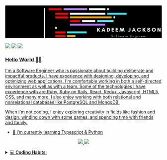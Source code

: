 <!-- Banner -->
![Uh oh my banner didn't load!](https://github.com/Cro5s/Cro5s/blob/main/assets/banner_edit.png)

<!-- Social Shields -->
<a href="https://www.linkedin.com/in/kadeem-jackson-4349348a/" target="_blank"><img src="https://img.shields.io/badge/linkedin-%230077B5.svg?&style=for-the-badge&logo=linkedin&logoColor=white" /></a>
<a href="https://www.instagram.com/deemyjackson/" target="_blank"><img src="https://img.shields.io/badge/instagram-%23E4405F.svg?&style=for-the-badge&logo=instagram&logoColor=white" /></a> 
<a href="https://www.kadeemjackson.dev" target="_blank"><img src="https://img.shields.io/badge/portfolio-%2300C244.svg?&style=for-the-badge&logo=portfolio&logoColor=white">

<!-- Unused Shields [<img src="https://img.shields.io/badge/twitter-%231DA1F2.svg?&style=for-the-badge&logo=twitter&logoColor=white" />](https://twitter.com/USERNAME) [<img src="https://img.shields.io/badge/medium-%2312100E.svg?&style=for-the-badge&logo=medium&logoColor=white" />](https://medium.com/USERNAME)  [<img src = "https://img.shields.io/badge/facebook-%231877F2.svg?&style=for-the-badge&logo=facebook&logoColor=white">](https://www.facebook.com/USERNAME) -->
<!-- Find a ton of other badges here! https://github.com/alexandresanlim/Badges4-README.md-Profile -->

<!-- Github Visits -->
<!-- [![Visits Badge](https://badges.pufler.dev/visits/cro5s/cro5s)](https://badges.pufler.dev) -->
<!-- [![Years Badge](https://badges.pufler.dev/years/cro5s)](https://badges.pufler.dev) -->
<!-- <img src="https://badges.pufler.dev/visits/cro5s/cro5s"> -->

<!-- The good stuff -->
### Hello World 👋🏾 
I'm a Software Engineer who is passionate about building deliberate and impactful products. I have experience with designing, developing, and optimizing web applications. I'm comfortable working in both a self-directed environment as well as with a team. Some of the technologies I have experience with are Ruby, Ruby on Rails, React, Redux, Javascript, HTML5, CSS, and many more. I also enjoy working with both relational and nonrelational databases like PostgreSQL and MongoDB.

When I'm not coding, I enjoy exploring creativity in fields like fashion and design, winding down with some games, and spending time with friends and family.

- 🌱 I’m currently learning Typescript & Python

<p align = "center">
  <img src = "https://github-readme-stats.vercel.app/api?username=cro5s&show_icons=true&count_private=true&custom_title=Kadeem's GitHub Stats&bg_color=000000&title_color=FF0000&text_color=FFFFFF&icon_color=9F55FF">
  <img src = "https://github-readme-stats.vercel.app/api/top-langs/?username=cro5s&layout=compact&bg_color=000000&title_color=61DAFB&text_color=FFFFFF">
</p>

<details> 
 <summary>💻 <b> Coding Habits</b>: </summary>

<!--START_SECTION:waka-->
![Profile Views](http://img.shields.io/badge/Profile%20Views-6-blue)

**🐱 My Github Data** 

> 📦 85.2 kB Used in Github's Storage 
 > 
> 💼 Opted to Hire
 > 
> 📜 13 Public Repositories
 > 
> 🔑 7 Private Repositories 

**I'm a Night 🦉** 

```text
🌞 Morning    26 commits     █░░░░░░░░░░░░░░░░░░░░░░░░   3.81% 
🌆 Daytime    214 commits    ███████░░░░░░░░░░░░░░░░░░   31.33% 
🌃 Evening    321 commits    ███████████░░░░░░░░░░░░░░   47.0% 
🌙 Night      122 commits    ████░░░░░░░░░░░░░░░░░░░░░   17.86%

```
📅 **I'm Most Productive on Wednesday** 

```text
Monday       108 commits    ████░░░░░░░░░░░░░░░░░░░░░   15.81% 
Tuesday      126 commits    ████░░░░░░░░░░░░░░░░░░░░░   18.45% 
Wednesday    128 commits    ████░░░░░░░░░░░░░░░░░░░░░   18.74% 
Thursday     116 commits    ████░░░░░░░░░░░░░░░░░░░░░   16.98% 
Friday       109 commits    ████░░░░░░░░░░░░░░░░░░░░░   15.96% 
Saturday     49 commits     █░░░░░░░░░░░░░░░░░░░░░░░░   7.17% 
Sunday       47 commits     █░░░░░░░░░░░░░░░░░░░░░░░░   6.88%

```


📊 **This Week I Spent My Time On** 

```text
🔥 Editors: 
VS Code                  8 hrs 10 mins       █████████████████████████   100.0%

```

**I Mostly Code in JavaScript** 

```text
JavaScript               13 repos            ██████████████░░░░░░░░░░░   56.52% 
Ruby                     4 repos             ████░░░░░░░░░░░░░░░░░░░░░   17.39% 
Python                   2 repos             ██░░░░░░░░░░░░░░░░░░░░░░░   8.7% 
CSS                      1 repo              █░░░░░░░░░░░░░░░░░░░░░░░░   4.35% 
Swift                    1 repo              █░░░░░░░░░░░░░░░░░░░░░░░░   4.35%

```



<!--END_SECTION:waka-->

</details>

<!--
**Cro5s/Cro5s** is a ✨ _special_ ✨ repository because its `README.md` (this file) appears on your GitHub profile.

Here are some ideas to get you started:

- 🔭 I’m currently working on ...
- 🌱 I’m currently learning ...
- 👯 I’m looking to collaborate on ...
- 🤔 I’m looking for help with ...
- 💬 Ask me about ...
- 📫 How to reach me: ...
- 😄 Pronouns: ...
- ⚡ Fun fact: ...
-->
